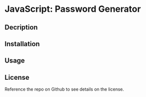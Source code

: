 # JavaScript: Password Generator

## Decription

## Installation


## Usage

## License
Reference the repo on Github to see details on the license.
